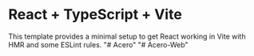 # React + TypeScript + Vite

This template provides a minimal setup to get React working in Vite with HMR and some ESLint rules.
"# Acero" 
"# Acero-Web" 
